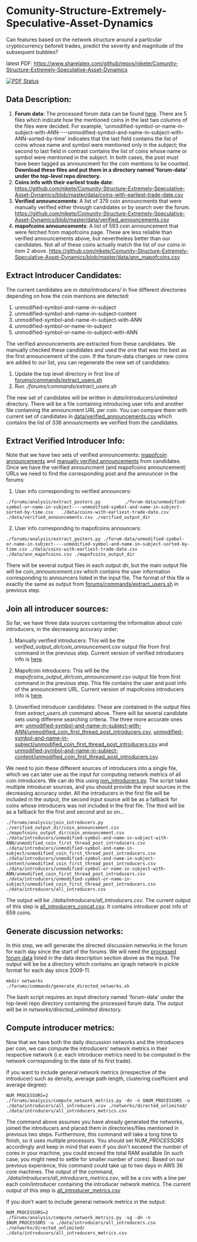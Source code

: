 # Comunity-Structure-Extremely-Speculative-Asset-Dynamics
Can features based on the network structure around a particular cryptocurrency beforeit trades, predict the severity and magnitude of the subsequent bubbles?

latest PDF: https://www.sharelatex.com/github/repos/nikete/Comunity-Structure-Extremely-Speculative-Asset-Dynamics

[![PDF Status](https://www.sharelatex.com/github/repos/nikete/Comunity-Structure-Extremely-Speculative-Asset-Dynamics/builds/latest/badge.svg)](https://www.sharelatex.com/github/repos/nikete/Comunity-Structure-Extremely-Speculative-Asset-Dynamics/builds/latest/output.pdf)

## Data Description:
1. **Forum data:** The processed forum data can be found [here](https://www.dropbox.com/sh/grxbcuyo4cquyow/AABgnyGD0EtpJwrzfkgJdSuMa?dl=0). There are 5 files which indicate how the mentioned coins in the last two columns of the files were decided. For example, 'unmodified-symbol-or-name-in-subject-with-ANN----unmodified-symbol-and-name-in-subject-with-ANN-sorted-by-time' indicates that the last field contains the list of coins whose name and symbol were mentioned only in the subject; the second to last field in contrast contains the list of coins whose name or symbol were mentioned in the subject. In both cases, the post must have been tagged as announcment for the coin mentions to be counted. **Download these files and put them in a directory named 'forum-data' under the top-level repo directory.**
2. **Coins info with their earliest trade date**: https://github.com/nikete/Comunity-Structure-Extremely-Speculative-Asset-Dynamics/blob/master/data/coins-with-earliest-trade-date.csv
3. **Verified announcements**: A list of 379 coin announcments that were manually verified either through candidates or by search over the forum. https://github.com/nikete/Comunity-Structure-Extremely-Speculative-Asset-Dynamics/blob/master/data/verified_announcements.csv
4. **mapofcoins announcements**: A list of 593 coin announcement that were fetched from mapofcoins page. These are less reliable than verified announcements above, but nevertheless better than our candidates. Not all of these coins actually match the list of our coins in item 2 above. https://github.com/nikete/Comunity-Structure-Extremely-Speculative-Asset-Dynamics/blob/master/data/ann_mapofcoins.csv

## Extract Introducer Candidates:
The current candidates are in *data/introducers/* in five different directories depending on how the coin mentions are detected:

1. unmodified-symbol-and-name-in-subject
2. unmodified-symbol-and-name-in-subject-content
3. unmodified-symbol-and-name-in-subject-with-ANN
4. unmodified-symbol-or-name-in-subject
5. unmodified-symbol-or-name-in-subject-with-ANN

The verified announcements are extracted from these candidates. We manually checked these candidates and used the one that was the best as the first announcement of the coin. If the forum-data changes or new coins are added to our list, you can regenerate the new set of candidates:

1. Update the top level directory in first line of [forums/commands/extract_users.sh](https://github.com/nikete/Comunity-Structure-Extremely-Speculative-Asset-Dynamics/blob/master/forums/commands/extract_users.sh)
2. Run *./forums/commands/extract_users.sh*

The new set of candidates will be written in *data/introducers/unlimited* directory. There will be a file containing introducing user info and another file containing the announcment URL per coin. You can compare them with current set of candidates in 
[data/verified_announcements.csv](https://github.com/nikete/Comunity-Structure-Extremely-Speculative-Asset-Dynamics/blob/master/data/verified_announcements.csv) which contains the list of 336 announcments we verified from the candidates.

## Extract Verified Introducer Info:
Note that we have two sets of verified announcements: [mapofcoin announcements](https://github.com/nikete/Comunity-Structure-Extremely-Speculative-Asset-Dynamics/blob/master/data/ann_mapofcoins.csv) and [manually verified announcements](https://github.com/nikete/Comunity-Structure-Extremely-Speculative-Asset-Dynamics/blob/master/data/verified_announcements.csv) from candidates. Once we have the verified announcment (and mapofcoins announcement) URLs we need to find the corresponding post and the announcer in the forums:

1. User info corresponding to verified announcers:

  ```
  ./forums/analysis/extract_posters.py         ./forum-data/unmodified-symbol-or-name-in-subject----unmodified-symbol-and-name-in-subject-sorted-by-time.csv   ./data/coins-with-earliest-trade-date.csv ./data/verified_announcements.csv ./verified_output_dir
  ```
2. User info corresponding to mapofcoins announcers: 

  ```
  ./forums/analysis/extract_posters.py ./forum-data/unmodified-symbol-or-name-in-subject----unmodified-symbol-and-name-in-subject-sorted-by-time.csv ./data/coins-with-earliest-trade-date.csv ./data/ann_mapofcoins.csv ./mapofcoins_output_dir
  ```


There will be several output files in each output dir, but the main output file will be *coin_announcement.csv* which contains the user information corresponding to announcers listed in the input file. The format of this file is exactly the same as output from [forums/commands/extract_users.sh](https://github.com/nikete/Comunity-Structure-Extremely-Speculative-Asset-Dynamics/blob/master/forums/commands/extract_users.sh) in previous step.

## Join all introducer sources:
So far, we have three data sources containing the information about coin introducers, in the decreasing accuracy order:

1. Manually verified introducers: This will be the *verified_output_dir/coin_announcement.csv* output file from first command in the previous step. Current version of verified introducers info is [here](https://github.com/nikete/Comunity-Structure-Extremely-Speculative-Asset-Dynamics/blob/master/data/introducers/verified_introducers.csv).

2. Mapofcoin introducers: This will be the *mapofcoins_output_dir/coin_announcement.csv* output file from first command in the previous step. This file contains the user and post info of the announcement URL. Current version of mapofcoins introducers info is [here](https://github.com/nikete/Comunity-Structure-Extremely-Speculative-Asset-Dynamics/blob/master/data/introducers/mapofcoins_introducers.csv).

3. Unverified introducer candidates: These are contained in the output files from *extract_users.sh* command above. There will be several candidate sets using differene searching criteria. The three more accurate ones are: [unmodified-symbol-and-name-in-subject-with-ANN/unmodified_coin_first_thread_post_introducers.csv](https://github.com/nikete/Comunity-Structure-Extremely-Speculative-Asset-Dynamics/blob/master/data/introducers/unmodified-symbol-and-name-in-subject-with-ANN/unmodified_coin_first_thread_post_introducers.csv), [unmodified-symbol-and-name-in-subject/unmodified_coin_first_thread_post_introducers.csv](https://github.com/nikete/Comunity-Structure-Extremely-Speculative-Asset-Dynamics/blob/master/data/introducers/unmodified-symbol-and-name-in-subject/unmodified_coin_first_thread_post_introducers.csv) and [unmodified-symbol-and-name-in-subject-content/unmodified_coin_first_thread_post_introducers.csv](https://github.com/nikete/Comunity-Structure-Extremely-Speculative-Asset-Dynamics/blob/master/data/introducers/unmodified-symbol-and-name-in-subject-content/unmodified_coin_first_thread_post_introducers.csv).

We need to join these different sources of introducers into a single file, which we can later use as the input for computing network metrics of all coin introducers. We can do this using [join_introducers.py](https://github.com/nikete/Comunity-Structure-Extremely-Speculative-Asset-Dynamics/blob/master/forums/analysis/join_introducers.py). The script takes multiple introducer sources, and you should provide the input sources in the decreasing accuracy order. All the introducers in the first file will be included in the output, the second input source will be as a fallback for coins whose introducers was not included in the first file. The third will be as a fallback for the first and second and so on...

```
./forums/analysis/join_introducers.py ./verified_output_dir/coin_announcement.csv ./mapofcoins_output_dir/coin_announcement.csv ./data/introducers/unmodified-symbol-and-name-in-subject-with-ANN/unmodified_coin_first_thread_post_introducers.csv ./data/introducers/unmodified-symbol-and-name-in-subject/unmodified_coin_first_thread_post_introducers.csv ./data/introducers/unmodified-symbol-and-name-in-subject-content/unmodified_coin_first_thread_post_introducers.csv ./data/introducers/unmodified-symbol-or-name-in-subject-with-ANN/unmodified_coin_first_thread_post_introducers.csv ./data/introducers/unmodified-symbol-or-name-in-subject/unmodified_coin_first_thread_post_introducers.csv ./data/introducers/all_introducers.csv
```

The output will be *./data/introducers/all_introducers.csv*. The current output of this step is [all_introducers_concat.csv](https://github.com/nikete/Comunity-Structure-Extremely-Speculative-Asset-Dynamics/blob/master/data/introducers/all_introducers_concat.csv). It contains introducer post info of 659 coins.

## Generate discussion networks:
In this step, we will generate the directed discussion networks in the forum for each day since the start of the forums. We will need the [processed forum data](https://www.dropbox.com/sh/grxbcuyo4cquyow/AABgnyGD0EtpJwrzfkgJdSuMa?dl=0) listed in the data description section above as the input. The output will be be a directory which contains an igraph network in pickle format for each day since 2009-11.

```
mkdir networks
./forums/commands/generate_directed_networks.sh
```

The bash script requires an input directory named 'forum-data' under the top-level repo directory containing the processed forum data. The output will be in *networks/directed_unlimited* directory.

## Compute introducer metrics:
Now that we have both the daily discussion networks and the introducers per coin, we can compute the introducers' network metrics in their respective network (i.e. each introducer metrics need to be computed in the network corresponding to the date of its first trade).

If you want to include general network metrics (irrespective of the introducer) such as density, average path length, clustering coefficient and average degree):

```
NUM_PROCESSORS=2
./forums/analysis/compute_network_metrics.py -dn -n $NUM_PROCESSORS -u ./data/introducers/all_introducers.csv ./networks/directed_unlimited/ ./data/introducers/all_introducers_metrics.csv
```

The command above assumes you have already generated the networks, joined the introducers and placed them in directories/files mentioned in previous two steps. Furthermore, this command will take a long time to finish, so it uses multiple processors. You should set *NUM_PROCESSORS* accordingly and keep in mind that even if you don't exceeed the number of cores in your machine, you could exceed the total RAM available (In such case, you might need to settle for smaller number of cores). Based on our previous experience, this command could take up to two days in AWS 36 core machines. The output of the command, *./data/introducers/all_introducers_metrics.csv*, will be a csv with a line per each coin/introducer containing the introducer network metrics. The current output of this step is [all_introducer_metrics.csv](https://github.com/nikete/Comunity-Structure-Extremely-Speculative-Asset-Dynamics/blob/master/data/introducers/all_introducer_metrics.csv)

If you don't want to include general network metrics in the output:
```
NUM_PROCESSORS=2
./forums/analysis/compute_network_metrics.py -sg -dn -n $NUM_PROCESSORS -u ./data/introducers/all_introducers.csv ./networks/directed_unlimited/ ./data/introducers/all_introducers_metrics.csv
```
